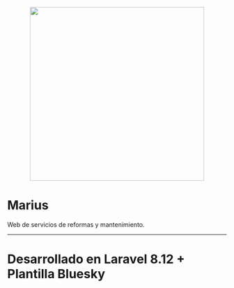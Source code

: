 <p align="center"><a href="https://laravel.com" target="_blank"><img src="https://raw.githubusercontent.com/laravel/art/master/logo-lockup/5%20SVG/2%20CMYK/1%20Full%20Color/laravel-logolockup-cmyk-red.svg" width="400"></a></p>

# Marius 

Web de servicios de reformas y mantenimiento.

---

# Desarrollado en Laravel 8.12 + Plantilla Bluesky
 
